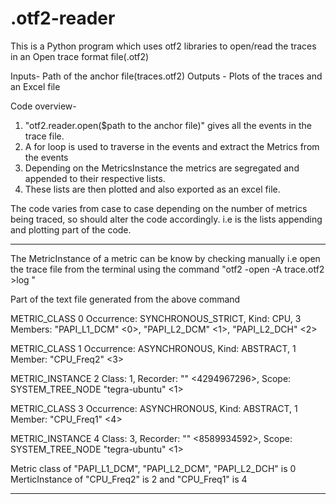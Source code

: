 # .otf2-reader

This is a Python program which uses otf2 libraries to open/read the traces in an Open trace format file(.otf2)

Inputs- Path of the anchor file(traces.otf2)
Outputs - Plots of the traces and an Excel file


Code overview-

1. "otf2.reader.open($path to the anchor file)" gives all the events in the trace file.
2. A for loop is used to traverse in the events and extract the Metrics from the events
3. Depending on the MetricsInstance the metrics are segregated and appended to their respective lists.
4. These lists are then plotted and also exported as an excel file. 


The code varies from case to case depending on the number of metrics being traced, so should alter the code accordingly. i.e is the lists appending and plotting part of the code.


-------------------------------------------------------------------------------------------------------------------------------
The MetricInstance of a metric can be know by checking manually i.e open the trace file from the terminal using the command "otf2 -open -A trace.otf2 >log "


Part of the text file generated from the above command 

METRIC_CLASS                           0  Occurrence: SYNCHRONOUS_STRICT, Kind: CPU, 3 Members: "PAPI_L1_DCM" <0>, "PAPI_L2_DCM" <1>, "PAPI_L2_DCH" <2>

METRIC_CLASS                           1  Occurrence: ASYNCHRONOUS, Kind: ABSTRACT, 1 Member: "CPU_Freq2" <3>

METRIC_INSTANCE                        2  Class: 1, Recorder: "" <4294967296>, Scope: SYSTEM_TREE_NODE "tegra-ubuntu" <1>

METRIC_CLASS                           3  Occurrence: ASYNCHRONOUS, Kind: ABSTRACT, 1 Member: "CPU_Freq1" <4>

METRIC_INSTANCE                        4  Class: 3, Recorder: "" <8589934592>, Scope: SYSTEM_TREE_NODE "tegra-ubuntu" <1>



Metric class of "PAPI_L1_DCM", "PAPI_L2_DCM", "PAPI_L2_DCH" is 0
MerticInstance of "CPU_Freq2" is 2 and "CPU_Freq1" is 4

-------------------------------------------------------------------------------------------------------------------------------
